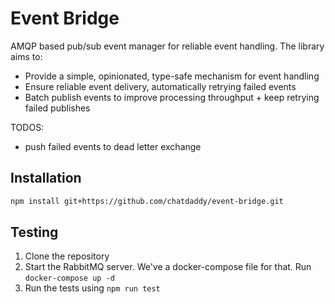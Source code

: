 # Event Bridge

AMQP based pub/sub event manager for reliable event handling. The library aims to:
- Provide a simple, opinionated, type-safe mechanism for event handling
- Ensure reliable event delivery, automatically retrying failed events
- Batch publish events to improve processing throughput + keep retrying failed publishes

TODOS:
- push failed events to dead letter exchange

## Installation

```bash
npm install git+https://github.com/chatdaddy/event-bridge.git
```

## Testing

1. Clone the repository
2. Start the RabbitMQ server. We've a docker-compose file for that. Run `docker-compose up -d`
3. Run the tests using `npm run test`